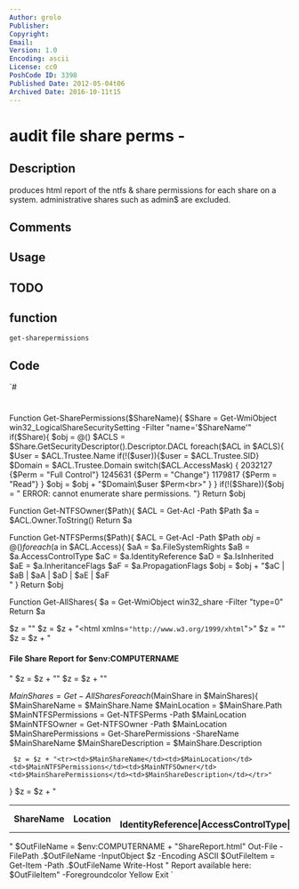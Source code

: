 ```yaml
---
Author: grolo
Publisher: 
Copyright: 
Email: 
Version: 1.0
Encoding: ascii
License: cc0
PoshCode ID: 3398
Published Date: 2012-05-04t06
Archived Date: 2016-10-11t15
---
```


# audit file share perms - 

## Description

produces html report of the ntfs & share permissions for each share on a system. administrative shares such as admin$ are excluded.

## Comments



## Usage



## TODO



## function

`get-sharepermissions`

## Code

`#
 #
 Function Get-SharePermissions($ShareName){
     $Share = Get-WmiObject win32_LogicalShareSecuritySetting -Filter "name='$ShareName'"
     if($Share){
         $obj = @()
         $ACLS = $Share.GetSecurityDescriptor().Descriptor.DACL
         foreach($ACL in $ACLS){
             $User = $ACL.Trustee.Name
             if(!($user)){$user = $ACL.Trustee.SID}
             $Domain = $ACL.Trustee.Domain
             switch($ACL.AccessMask)
             {
                 2032127 {$Perm = "Full Control"}
                 1245631 {$Perm = "Change"}
                 1179817 {$Perm = "Read"}
             }
             $obj = $obj + "$Domain\$user  $Perm<br>"
         }
     }
     if(!($Share)){$obj = " ERROR: cannot enumerate share permissions. "}
     Return $obj
 
 Function Get-NTFSOwner($Path){
     $ACL = Get-Acl -Path $Path
     $a = $ACL.Owner.ToString()
     Return $a
 
 Function Get-NTFSPerms($Path){
     $ACL = Get-Acl -Path $Path
     $obj = @()
     foreach($a in $ACL.Access){
         $aA = $a.FileSystemRights
         $aB = $a.AccessControlType
         $aC = $a.IdentityReference
         $aD = $a.IsInherited
         $aE = $a.InheritanceFlags
         $aF = $a.PropagationFlags
         $obj = $obj + "$aC | $aB | $aA | $aD | $aE | $aF <br>"
     }
     Return $obj
 
 Function Get-AllShares{
     $a = Get-WmiObject win32_share -Filter "type=0"
     Return $a
 
 $z = "<!DOCTYPE html PUBLIC `"-//W3C//DTD XHTML 1.0 Strict//EN`"  `"http://www.w3.org/TR/xhtml1/DTD/xhtml1-strict.dtd`">"
 $z = $z + "<html xmlns=`"http://www.w3.org/1999/xhtml`">"
 $z = "<head><style>"
 $z = $z + "TABLE{border-width: 2px;border-style: solid;border-color: black;border-collapse: collapse;}"
 $z = $z + "TH{border-width: 2px;padding: 4px;border-style: solid;border-color: black;background-color:lightblue;text-align:left;font-size:14px}"
 $z = $z + "TD{border-width: 1px;padding: 4px;border-style: solid;border-color: black;font-size:12px}"
 $z = $z + "</style></head><body>"
 $z = $z + "<H4>File Share Report for $env:COMPUTERNAME</H4>"
 $z = $z + "<table><colgroup><col/><col/><col/><col/><col/><col/></colgroup>"
 $z = $z + "<tr><th>ShareName</th><th>Location</th><th>NTFSPermissions<br>IdentityReference|AccessControlType|FileSystemRights|IsInherited|InheritanceFlags|PropagationFlags</th><th>NTFSOwner</th><th>SharePermissions</th><th>ShareDescription</th></tr>"
 
 $MainShares = Get-AllShares
 Foreach($MainShare in $MainShares){
     $MainShareName = $MainShare.Name
     $MainLocation = $MainShare.Path
     $MainNTFSPermissions = Get-NTFSPerms -Path $MainLocation
     $MainNTFSOwner = Get-NTFSOwner -Path $MainLocation
     $MainSharePermissions = Get-SharePermissions -ShareName $MainShareName
     $MainShareDescription = $MainShare.Description
     
     $z = $z + "<tr><td>$MainShareName</td><td>$MainLocation</td><td>$MainNTFSPermissions</td><td>$MainNTFSOwner</td><td>$MainSharePermissions</td><td>$MainShareDescription</td></tr>"
 }
 $z = $z + "</table></body></html>"
 $OutFileName = $env:COMPUTERNAME + "ShareReport.html"
 Out-File -FilePath .\$OutFileName -InputObject $z -Encoding ASCII
 $OutFileItem = Get-Item -Path .\$OutFileName
 Write-Host " Report available here: $OutFileItem" -Foregroundcolor Yellow
 Exit
`

